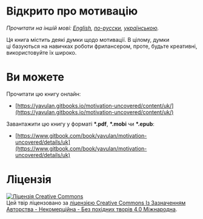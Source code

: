 # Відкрито про мотивацію

*Прочитати на іншій мові: [English](README.md), [по-русски](README.ru.md), [українською](README.uk.md).*

Ця книга містить деякі думки щодо мотивації. В цілому, думки ці базуються на навичках роботи фрилансером, проте, будьте креативні, використовуйте їх широко.

# Ви можете
Прочитати цю книгу онлайн:
* [https://yavulan.gitbooks.io/motivation-uncovered/content/uk/](https://yavulan.gitbooks.io/motivation-uncovered/content/uk/)

Завантажити цю&nbsp;книгу у&nbsp;форматі **\*.pdf**, **\*.mobi** чи **\*.epub**:
* [https://www.gitbook.com/book/yavulan/motivation-uncovered/details/uk](https://www.gitbook.com/book/yavulan/motivation-uncovered/details/uk)

# Ліцензія

<a rel="license" href="http://creativecommons.org/licenses/by-nc-nd/4.0/"><img alt="Ліцензія Creative Commons" style="border-width:0" src="https://i.creativecommons.org/l/by-nc-nd/4.0/88x31.png" /></a><br />Цей твір ліцензовано за <a rel="license" href="http://creativecommons.org/licenses/by-nc-nd/4.0/">ліцензією Creative Commons Із Зазначенням Авторства - Некомерційна - Без похідних творів 4.0 Міжнародна</a>.
